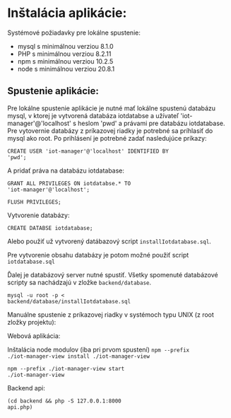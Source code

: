 # Inštalácia aplikácie:

Systémové požiadavky pre lokálne spustenie:

- mysql s minimálnou verziou 8.1.0
- PHP s minimálnou verziou 8.2.11
- npm s minimálnou verziou 10.2.5
- node s minimálnou verziou 20.8.1

## Spustenie aplikácie:

Pre lokálne spustenie aplikácie je nutné mať lokálne spustenú databázu mysql, v ktorej je vytvorená databáza iotdatabse a užívateľ 'iot-manager'@'localhost' s heslom 'pwd' a právami pre databázu iotdatabase. Pre vytovernie databázy z príkazovej riadky je potrebné sa príhlasiť do mysql ako root. Po prihlásení je potrebné zadať nasledujúce príkazy:

<code>CREATE USER 'iot-manager'@'localhost' IDENTIFIED BY 'pwd';</code>

A pridať práva na databázu iotdatabase:

<code>GRANT ALL PRIVILEGES ON iotdatabse.\* TO 'iot-manager'@'localhost';</code>

<code>FLUSH PRIVILEGES;</code>

Vytvorenie databázy:

<code>CREATE DATABSE iotdatabase;</code>

Alebo použiť už vytvorený datábazový script
<code>installIotdatabase.sql</code>.

Pre vytvorenie obsahu databázy je potom možné použiť script <code>iotdatabase.sql</code>

Ďalej je databázový server nutné spustiť. Všetky spomenuté databázové scripty sa nachádzajú v zložke <code>backend/database</code>.

<code>mysql -u root -p < backend/database/installIotdatabase.sql</code>

Manuálne spustenie z príkazovej riadky v systémoch typu UNIX (z root zložky projektu):

Webová aplikácia:

Inštalácia node modulov (iba pri prvom spustení)
<code>npm --prefix ./iot-manager-view install ./iot-manager-view</code>

<code>npm --prefix ./iot-manager-view start ./iot-manager-view</code>

Backend api:

<code>(cd backend && php -S 127.0.0.1:8000 api.php)</code>
